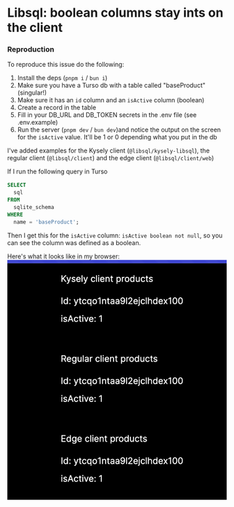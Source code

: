 # Libsql: boolean columns stay ints on the client

### Reproduction
To reproduce this issue do the following:
1. Install the deps (`pnpm i` / `bun i`)
1. Make sure you have a Turso db with a table called "baseProduct" (singular!)
2. Make sure it has an `id` column and an `isActive` column (boolean)
3. Create a record in the table
4. Fill in your DB_URL and DB_TOKEN secrets in the .env file (see .env.example)
5. Run the server (`pnpm dev` / `bun dev`)and notice the output on the screen for the `isActive` value. It'll be 1 or 0 depending what you put in the db

I've added examples for the Kysely client (`@libsql/kysely-libsql`), the regular client (`@libsql/client`) and the edge client (`@libsql/client/web`)

If I run the following query in Turso
```sql
SELECT
  sql
FROM
  sqlite_schema
WHERE
  name = 'baseProduct';
```

Then I get this for the `isActive` column: `isActive boolean not null`, so you can see the column was defined as a boolean.

Here's what it looks like in my browser:
![Example of issue](./libsql-boolean-int-issue.png)
